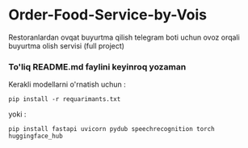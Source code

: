 # Order-Food-Service-by-Vois
Restoranlardan ovqat buyurtma qilish telegram boti uchun ovoz orqali buyurtma olish servisi (full project)

### To'liq README.md faylini keyinroq yozaman
Kerakli modellarni o'rnatish uchun :
```
pip install -r requarimants.txt
```
yoki : 

```
pip install fastapi uvicorn pydub speechrecognition torch huggingface_hub
```

